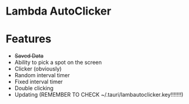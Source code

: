 # Lambda AutoClicker


# Features
 - ~~Saved Data~~
 - Ability to pick a spot on the screen
 - Clicker (obviously)
 - Random interval timer
 - Fixed interval timer
 - Double clicking
 - Updating (REMEMBER TO CHECK ~/.tauri/lambautoclicker.key!!!!!!!)